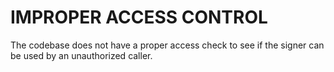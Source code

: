 # IMPROPER ACCESS CONTROL
The codebase does not have a proper access check to see if the signer can be used by an unauthorized caller.
